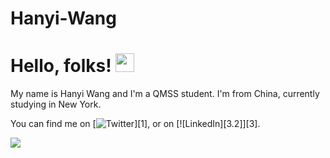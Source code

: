 # Hanyi-Wang
# Hello, folks! <img src="https://raw.githubusercontent.com/MartinHeinz/MartinHeinz/master/wave.gif" width="30px">
My name is Hanyi Wang and I'm  a QMSS student. I'm from China, currently studying in New York.
<!-- Actual text -->

You can find me on [![Twitter][1.2]][1], or on [![LinkedIn][3.2]][3].

<!-- Icons -->

[1.2]: http://i.imgur.com/wWzX9uB.png (twitter icon without padding)
[2.2]: https://raw.githubusercontent.com/MartinHeinz/MartinHeinz/master/linkedin-3-16.png (LinkedIn icon without padding)

![](https://img.shields.io/badge/<WORD_ON_LEFT>-<WORD_ON_RIGHT>-informational?style=flat&logo=<LOGO_NAME>&logoColor=white&color=2bbc8a)
